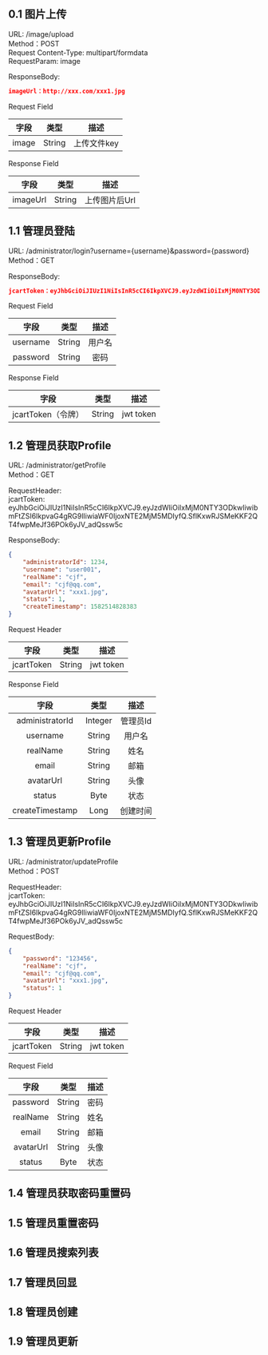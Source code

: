 ## 0.1 图片上传

URL: /image/upload  
Method：POST  
Request Content-Type: multipart/formdata  
RequestParam: image  

ResponseBody:  
```json
imageUrl：http://xxx.com/xxx1.jpg
```

Request Field  

| 字段     |     类型 |   描述   |
| :--------------: | :--------:| :------: |
| image   | String   | 上传文件key    |

Response Field  

| 字段     |     类型 |   描述   |
| :--------------: | :--------:| :------: |
| imageUrl | String   | 上传图片后Url    |


## 1.1 管理员登陆
URL: /administrator/login?username={username}&password={password}  
Method：GET  

ResponseBody:  
```json
jcartToken：eyJhbGciOiJIUzI1NiIsInR5cCI6IkpXVCJ9.eyJzdWIiOiIxMjM0NTY3ODkwIiwibmFtZSI6IkpvaG4gRG9lIiwiaWF0IjoxNTE2MjM5MDIyfQ.SflKxwRJSMeKKF2QT4fwpMeJf36POk6yJV_adQssw5c

```

Request Field  

| 字段     |     类型 |   描述   |
| :--------------: | :--------:| :------: |
| username   | String   | 用户名    |
| password   | String   | 密码    |

Response Field  

| 字段     |     类型 |   描述   |
| :--------------: | :--------:| :------: |
| jcartToken（令牌） | String   | jwt token    |


## 1.2 管理员获取Profile
URL: /administrator/getProfile  
Method：GET  

RequestHeader:  
jcartToken: eyJhbGciOiJIUzI1NiIsInR5cCI6IkpXVCJ9.eyJzdWIiOiIxMjM0NTY3ODkwIiwibmFtZSI6IkpvaG4gRG9lIiwiaWF0IjoxNTE2MjM5MDIyfQ.SflKxwRJSMeKKF2QT4fwpMeJf36POk6yJV_adQssw5c

ResponseBody:  
```json
{
    "administratorId": 1234,
    "username": "user001",
    "realName": "cjf",
    "email": "cjf@qq.com",
    "avatarUrl": "xxx1.jpg",
    "status": 1,
    "createTimestamp": 1582514828383
}
```

Request Header  

| 字段     |     类型 |   描述   |
| :--------------: | :--------:| :------: |
| jcartToken   | String   | jwt token    |


Response Field  

| 字段     |     类型 |   描述   |
| :--------------: | :--------:| :------: |
|  administratorId  | Integer   | 管理员Id    |
|  username | String   | 用户名    |
|  realName | String   | 姓名    |
|  email  | String   | 邮箱    |
|  avatarUrl  | String   | 头像    |
|  status | Byte   | 状态    |
|  createTimestamp | Long   | 创建时间    |

## 1.3 管理员更新Profile
URL: /administrator/updateProfile  
Method：POST  

RequestHeader:  
jcartToken: eyJhbGciOiJIUzI1NiIsInR5cCI6IkpXVCJ9.eyJzdWIiOiIxMjM0NTY3ODkwIiwibmFtZSI6IkpvaG4gRG9lIiwiaWF0IjoxNTE2MjM5MDIyfQ.SflKxwRJSMeKKF2QT4fwpMeJf36POk6yJV_adQssw5c

RequestBody:  
```json
{
    "password": "123456",
    "realName": "cjf",
    "email": "cjf@qq.com",
    "avatarUrl": "xxx1.jpg",
    "status": 1
}
```

Request Header  

| 字段     |     类型 |   描述   |
| :--------------: | :--------:| :------: |
| jcartToken   | String   | jwt token    |

Request Field  

| 字段     |     类型 |   描述   |
| :--------------: | :--------:| :------: |
| password   | String   | 密码    |
| realName   | String   | 姓名    |
| email   | String   | 邮箱    |
| avatarUrl   | String   | 头像    |
| status   | Byte   | 状态    |

## 1.4 管理员获取密码重置码

## 1.5 管理员重置密码

## 1.6 管理员搜索列表

## 1.7 管理员回显

## 1.8 管理员创建

## 1.9 管理员更新